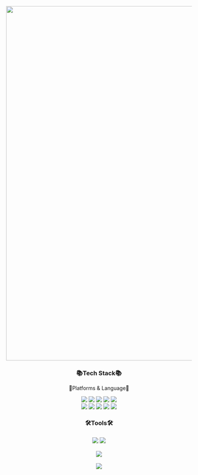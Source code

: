 <img src="https://capsule-render.vercel.app/api?type=soft&color=5e7e9b&height=110&section=header&text=Soom%20Github&stroke=000000&strokeWidth=2&fontSize=60&fontColor=003458" style="width: 100vw;" />

<div align=center>
<h3>📚Tech Stack📚</h3>
<p>🤍Platforms & Language🤍</p>
</div>


<div align="center">
	<img src="https://img.shields.io/badge/HTML5-E34F26?style=flat&logo=HTML5&logoColor=white" />
	<img src="https://img.shields.io/badge/CSS3-1572B6?style=flat&logo=CSS3&logoColor=white" />
	<img src="https://img.shields.io/badge/JavaScript-F7DF1E?style=flat&logo=JavaScript&logoColor=white" />
	<img src="https://img.shields.io/badge/Jquery-0769AD?style=flat&logo=Jquery&logoColor=white" />
	<img src="https://img.shields.io/badge/Bootstrap-7952B3?style=flat&logo=Bootstrap&logoColor=white" />
  <br>
  <img src="https://img.shields.io/badge/Express-007396?style=flat&logo=Express&logoColor=white" />
	<img src="https://img.shields.io/badge/Node.js-3A7E3C?style=flat&logo=Node.js&logoColor=white" />
	<img src="https://img.shields.io/badge/MySQL-4479A1?style=flat&logo=MySQL&logoColor=white" />
	<img src="https://img.shields.io/badge/React-8BC0D2?style=flat&logo=React&logoColor=white" />
	<img src="https://img.shields.io/badge/SCSS-A6568F?style=flat&logo=SCSS&logoColor=white" />
  <br>
  <h3>🛠Tools🛠<h3>
	 <img src="https://img.shields.io/badge/GitHub-333333?style=flat&logo=GitHub&logoColor=white" />
         <img src="https://img.shields.io/badge/Visual Studio Code-1572B6?style=flat&logo=Visual Studio Code&logoColor=white" />
	
</div>
    
<div  align="center">
  <img src="https://github-readme-stats.vercel.app/api/top-langs/?username=soominpark9&layout=compact"><br><br>
  <img src="https://github-readme-stats.vercel.app/api?username=soominpark9&show_icons=true">
  
  
</div>
	  
